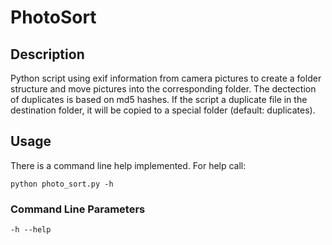 # PhotoSort
## Description
Python script using exif information from camera pictures to create a folder structure and move pictures into the corresponding folder. The dectection of duplicates is based on md5 hashes. If the script a duplicate file in the destination folder, it will be copied to a special folder (default: duplicates).

## Usage
There is a command line help implemented. For help call:

    python photo_sort.py -h

### Command Line Parameters
    -h --help

